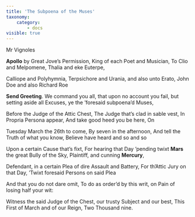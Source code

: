 ```yaml
---
title: 'The Subpoena of the Muses'
taxonomy:
    category:
        - docs
visible: true
---
```


<div class="author">Mr Vignoles</div>

**Apollo** by Great Jove’s Permission, King of each Poet and Musician, To Clio and Melpomene, Thalia and eke Euterpe,

Calliope and Polyhymnia, Terpsichore and Urania, and also unto Erato, John Doe and also Richard Roe

**Send Greeting**. We command you all, that upon no account you fail, but setting aside all Excuses, ye the ’foresaid subpoena’d Muses,

Before the Judge of the Attic Chest, The Judge that’s clad in sable vest, In Propria Persona appear, And take good heed you be here, On

Tuesday March the 26th to come, By seven in the afternoon, And tell the Truth of what you know, Believe have heard and so and so

Upon a certain Cause that’s fixt, For hearing that Day ’pending twixt **Mars** the great Bully of the Sky, Plaintiff, and cunning **Mercury**,

Defendant, in a certain Plea of dire Assault and Battery, For th’Attic Jury on that Day, ’Twixt foresaid Persons on said Plea

And that you do not dare omit, To do as order’d by this writ, on Pain of losing half your wit:

Witness the said Judge of the Chest, our trusty Subject and our best, This First of March and of our Reign, Two Thousand nine.